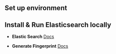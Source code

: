 ## Set up environment

## Install & Run Elasticsearch locally 

- **Elastic Search** [Docs](https://www.elastic.co/guide/en/elasticsearch/reference/current/run-elasticsearch-locally.html#run-elasticsearch-locally)

- **Generate Fingerprint** [Docs](https://www.elastic.co/guide/en/elasticsearch/client/net-api/current/connecting.html)


